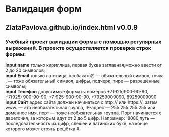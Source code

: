 # Валидация форм
## ZlataPavlova.github.io/index.html v0.0.9
### Учебный проект валидации формы с помощью регулярных выражений. В проекте осуществляется проверка строк формы:
**input name** только кириллица, первая буква заглавная,можно ввести от 2 до 20 символов;  
**input Email** только латиница, «собака» @ — обязательный символ, точка . — тоже обязательный символ, цифры, подчерк, тире — разрешённые символы;  
**input Телефон** допустимые форматы номеров +7(925)900-90-90, +7(925) 900-90-90, +7 925-900-90-90, +79259009090, 89259009090  
**input Сайт** адрес сайта должен начинаться с http:// или https://, затем www. — это необязательная группа, IP-адрес — 255.255.255.255 или доменное имя, порт — тоже необязательная группа. Порт начинается с двоеточия, за которым идут от 2 до 5 цифр. Например: :8080,путь — последовательность из цифр, слешей и латинских букв, на конце которого может стоять решётка #.
